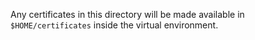 Any certificates in this directory will be made available in `$HOME/certificates` inside the virtual environment.